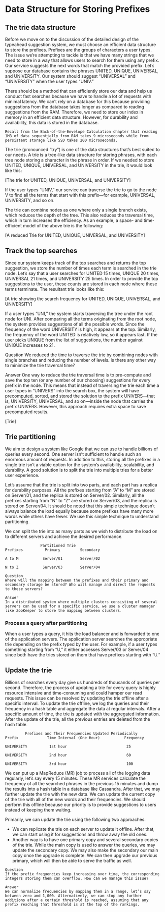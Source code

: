 # Data Structure for Storing Prefixes

## The trie data structure
Before we move on to the discussion of the detailed design of the typeahead suggestion system, we must choose an efficient data structure to store the prefixes. Prefixes are the groups of characters a user types. The issue we’re attempting to tackle is that we have many strings that we need to store in a way that allows users to search for them using any prefix. Our service suggests the next words that match the provided prefix. Let’s suppose our database contains the phrases UNITED, UNIQUE, UNIVERSAL, and UNIVERSITY. Our system should suggest “UNIVERSAL” and “UNIVERSITY” when the user types “UNIV.”

There should be a method that can efficiently store our data and help us conduct fast searches because we have to handle a lot of requests with minimal latency. We can’t rely on a database for this because providing suggestions from the database takes longer as compared to reading suggestions from the RAM. Therefore, we need to store our index in memory in an efficient data structure. However, for durability and availability, this data is stored in the database.

```
Recall from the Back-of-the-Envelope Calculation chapter that reading 1MB of data sequentially from RAM takes 9 microseconds while from persistent storage like SSD takes 200 microseconds.
```

The trie (pronounced “try”) is one of the data structures that’s best suited to our needs. A trie is a tree-like data structure for storing phrases, with each tree node storing a character in the phrase in order. If we needed to store UNITED, UNIQUE, UNIVERSAL, and UNIVERSITY in the trie, it would look like this:

[The trie for UNITED, UNIQUE, UNIVERSAL, and UNIVERSITY]

If the user types “UNIV,” our service can traverse the trie to go to the node V to find all the terms that start with this prefix—for example, UNIVERSAL, UNIVERSITY, and so on.

The trie can combine nodes as one where only a single branch exists, which reduces the depth of the tree. This also reduces the traversal time, which in turn increases the efficiency. As an example, a space- and time-efficient model of the above trie is the following:

[A reduced Trie for UNITED, UNIQUE, UNIVERSAL, and UNIVERSITY]

## Track the top searches
Since our system keeps track of the top searches and returns the top suggestion, we store the number of times each term is searched in the trie node. Let’s say that a user searches for UNITED 15 times, UNIQUE 20 times, UNIVERSAL 21 times, and UNIVERSITY 25 times. In order to provide the top suggestions to the user, these counts are stored in each node where these terms terminate. The resultant trie looks like this:

[A trie showing the search frequency for UNITED, UNIQUE, UNIVERSAL, and UNIVERSITY]

If a user types “UNI,” the system starts traversing the tree under the root node for UNI. After comparing all the terms originating from the root node, the system provides suggestions of all the possible words. Since the frequency of the word UNIVERSITY is high, it appears at the top. Similarly, the frequency of the word UNITED is relatively low, so it appears last. If the user picks UNIQUE from the list of suggestions, the number against UNIQUE increases to 21.



Question
We reduced the time to traverse the trie by combining nodes with single branches and reducing the number of levels. Is there any other way to minimize the trie traversal time?

Answer
One way to reduce the trie traversal time is to pre-compute and save the top ten (or any number of our choosing) suggestions for every prefix in the node. This means that instead of traversing the trie each time a user types in “UNIVERS” into the search box, the system will have precomputed, sorted, and stored the solution to the prefix UNIVERS—that is, UNIVERSITY, UNIVERSAL, and so on—inside the node that carries the prefix UNIVERS. However, this approach requires extra space to save precomputed results.

[Trie]


## Trie partitioning
We aim to design a system like Google that we can use to handle billions of queries every second. One server isn’t sufficient to handle such an enormous amount of requests. In addition to this, storing all the prefixes in a single trie isn’t a viable option for the system’s availability, scalability, and durability. A good solution is to split the trie into multiple tries for a better user experience.

Let’s assume that the trie is split into two parts, and each part has a replica for durability purposes. All the prefixes starting from “A” to “M” are stored on Server/01, and the replica is stored on Server/02. Similarly, all the prefixes starting from “N” to “Z” are stored on Server/03, and the replica is stored on Server/04. It should be noted that this simple technique doesn’t always balance the load equally because some prefixes have many more words while others have fewer. We use this simple technique to understand partitioning.

We can split the trie into as many parts as we wish to distribute the load on to different servers and achieve the desired performance.
```
                Partitioned Trie          
Prefixes          Primary         Secondary

A to M           Server/01        Server/02

N to Z           Server/03        Server/04

```

```
Question
Where will the mapping between the prefixes and their primary and secondary storage be stored? Who will manage and direct the requests to these servers?

Answer
In a distributed system where multiple clusters consisting of several servers can be used for a specific service, we use a cluster manager like ZooKeeper to store the mapping between clusters.
```

### Process a query after partitioning
When a user types a query, it hits the load balancer and is forwarded to one of the application servers. The application server searches the appropriate trie depending on the prefix typed by the user. For example, if a user types something starting from “U,” it either accesses Server/03 or Server/04 since both have the tries stored on them that have prefixes starting with “U.”


## Update the trie
Billions of searches every day give us hundreds of thousands of queries per second. Therefore, the process of updating a trie for every query is highly resource intensive and time-consuming and could hamper our read requests. This issue can be resolved by updating the trie offline after a specific interval. To update the trie offline, we log the queries and their frequency in a hash table and aggregate the data at regular intervals. After a specific amount of time, the trie is updated with the aggregated information. After the update of the trie, all the previous entries are deleted from the hash table.

```
         Prefixes and Their Frequencies Updated Periodically
Prefix             Time Interval (One Hour)           Frequency

UNIVERSITY          1st hour                           25

UNIVERSITY          2nd hour                           60

UNIVERSITY          3rd hour                           100
```
We can put up a MapReduce (MR) job to process all of the logging data regularly, let’s say every 15 minutes. These MR services calculate the frequency of all the searched phrases in the previous 15 minutes and dump the results into a hash table in a database like Cassandra. After that, we may further update the trie with the new data. We can update the current copy of the trie with all of the new words and their frequencies. We should perform this offline because our priority is to provide suggestions to users instead of keeping them waiting.

Primarily, we can update the trie using the following two approaches.

- We can replicate the trie on each server to update it offline. After that, we can start using it for suggestions and throw away the old ones.
- Another way is to have one primary copy and several secondary copies of the trie. While the main copy is used to answer the queries, we may update the secondary copy. We may also make the secondary our main copy once the upgrade is complete. We can then upgrade our previous primary, which will then be able to serve the traffic as well.

```
Question
If the prefix frequencies keep increasing over time, the corresponding integers storing them can overflow. How can we manage this issue?

Answer
We can normalize frequencies by mapping them in a range, let’s say between zero and 1,000. Alternatively, we can stop any further additions after a certain threshold is reached, assuming that any prefix reaching that threshold is at the top of the rankings.
```

